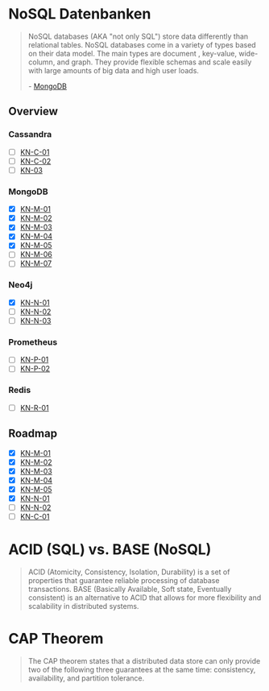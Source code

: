 # NoSQL Datenbanken

> NoSQL databases (AKA "not only SQL") store data differently than relational tables. NoSQL databases come in a variety of types based on their data model. The main types are 
> document
> , key-value, wide-column, and graph. They provide flexible schemas and scale easily with large amounts of big data and high user loads.
>
> \- [MongoDB](https://www.mongodb.com/resources/basics/databases/nosql-explained)


## Overview

### Cassandra

- [ ] [KN-C-01](KNs/Cassandra/01)
- [ ] [KN-C-02](KNs/Cassandra/02)
- [ ] [KN-03](KNs/Cassandra/03)

### MongoDB

- [x] [KN-M-01](KNs/MongoDB/01)
- [x] [KN-M-02](KNs/MongoDB/02)
- [x] [KN-M-03](KNs/MongoDB/03)
- [x] [KN-M-04](KNs/MongoDB/04)
- [x] [KN-M-05](KNs/MongoDB/05)
- [ ] [KN-M-06](KNs/MongoDB/06)
- [ ] [KN-M-07](KNs/MongoDB/07)

### Neo4j

- [x] [KN-N-01](KNs/Neo4j/01)
- [ ] [KN-N-02](KNs/Neo4j/02)
- [ ] [KN-N-03](KNs/Neo4j/03)

### Prometheus

- [ ] [KN-P-01](KNs/Prometheus/01)
- [ ] [KN-P-02](KNs/Prometheus/02)

### Redis

- [ ] [KN-R-01](KNs/Redis/01)

## Roadmap

- [x] [KN-M-01](KNs/MongoDB/01)
- [x] [KN-M-02](KNs/MongoDB/02)
- [x] [KN-M-03](KNs/MongoDB/03)
- [x] [KN-M-04](KNs/MongoDB/04)
- [x] [KN-M-05](KNs/MongoDB/05)
- [x] [KN-N-01](KNs/Neo4j/01)
- [ ] [KN-N-02](KNs/Neo4j/02)
- [ ] [KN-C-01](KNs/Cassandra/01)

# ACID (SQL) vs. BASE (NoSQL)

> ACID (Atomicity, Consistency, Isolation, Durability) is a set of properties that guarantee reliable processing of database transactions. BASE (Basically Available, Soft state, Eventually consistent) is an alternative to ACID that allows for more flexibility and scalability in distributed systems.

# CAP Theorem

> The CAP theorem states that a distributed data store can only provide two of the following three guarantees at the same time: consistency, availability, and partition tolerance.